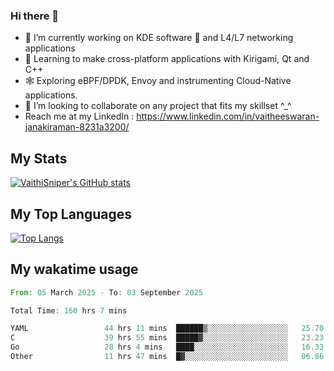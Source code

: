 ### Hi there 👋

- 🔭 I’m currently working on KDE software 💓 and L4/L7 networking applications 
- 📖 Learning to make cross-platform applications with Kirigami, Qt and C++
- 🕸️ Exploring eBPF/DPDK, Envoy and instrumenting Cloud-Native applications. 
- 👯 I’m looking to collaborate on any project that fits my skillset ^_^
- Reach me at my LinkedIn : https://www.linkedin.com/in/vaitheeswaran-janakiraman-8231a3200/

## My Stats
[![VaithiSniper's GitHub stats](https://github-readme-stats.vercel.app/api?username=VaithiSniper&hide=stars&theme=radical)](https://github.com/anuraghazra/github-readme-stats)

## My Top Languages

[![Top Langs](https://github-readme-stats.vercel.app/api/top-langs/?username=VaithiSniper&layout=compact)](https://github.com/anuraghazra/github-readme-stats)

## My wakatime usage

<!--START_SECTION:waka-->

```rust
From: 05 March 2025 - To: 03 September 2025

Total Time: 160 hrs 7 mins

YAML                 44 hrs 11 mins  ██████▒░░░░░░░░░░░░░░░░░░   25.70 %
C                    39 hrs 55 mins  █████▓░░░░░░░░░░░░░░░░░░░   23.23 %
Go                   28 hrs 4 mins   ████░░░░░░░░░░░░░░░░░░░░░   16.33 %
Other                11 hrs 47 mins  █▓░░░░░░░░░░░░░░░░░░░░░░░   06.86 %
```

<!--END_SECTION:waka-->
